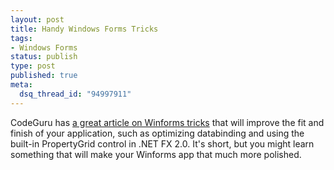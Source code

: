 ```yaml
--- 
layout: post
title: Handy Windows Forms Tricks
tags: 
- Windows Forms
status: publish
type: post
published: true
meta: 
  dsq_thread_id: "94997911"
---
```

CodeGuru has <a href="http://www.codeguru.com/columns/dotnet/article.php/c12761/">a great article on Winforms tricks</a> that will improve the fit and finish of your application, such as optimizing databinding and using the built-in PropertyGrid control in .NET FX 2.0. It's short, but you might learn something that will make your Winforms app that much more polished.
